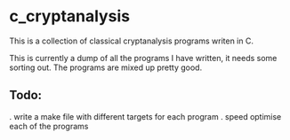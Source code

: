 c_cryptanalysis
===============

This is a collection of classical cryptanalysis programs writen in C.

This is currently a dump of all the programs I have written, it needs some sorting out. The programs are mixed up pretty good.

Todo:
-----

. write a make file with different targets for each program
. speed optimise each of the programs
